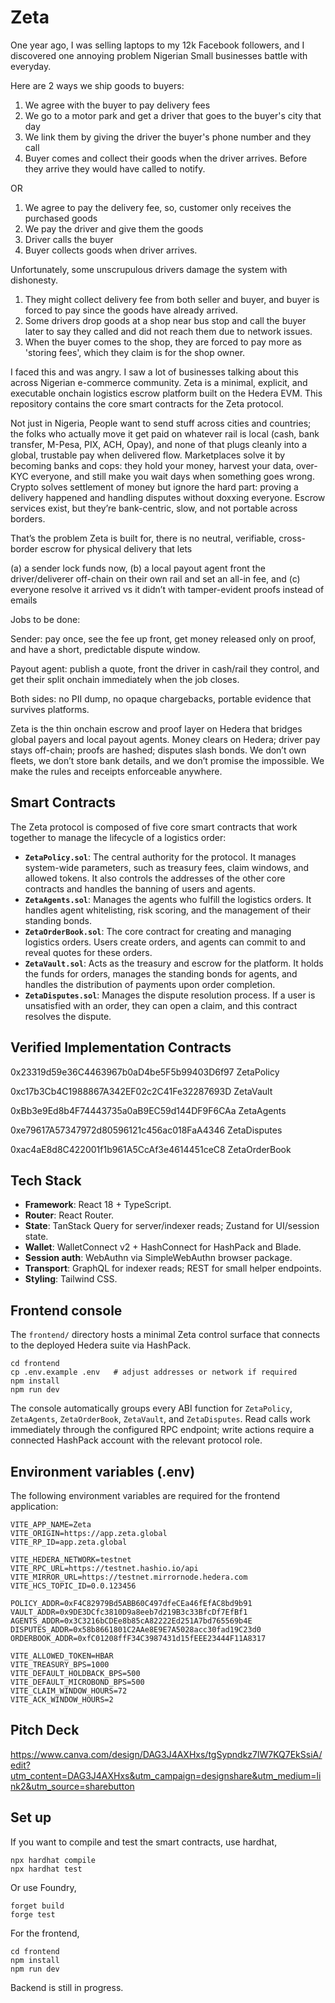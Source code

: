# Zeta

One year ago, I was selling laptops to my 12k Facebook followers, and I discovered one annoying problem Nigerian Small businesses battle with everyday.

Here are 2 ways we ship goods to buyers:
1. We agree with the buyer to pay delivery fees
2. We go to a motor park and get a driver that goes to the buyer's city that day
3. We link them by giving the driver the buyer's phone number and they call
4. Buyer comes and collect their goods when the driver arrives.
Before they arrive they would have called to notify.

OR

1. We agree to pay the delivery fee, so, customer only receives the purchased goods
2. We pay the driver and give them the goods
3. Driver calls the buyer
4. Buyer collects goods when driver arrives.

Unfortunately, some unscrupulous drivers damage the system with dishonesty.

1. They might collect delivery fee from both seller and buyer, and buyer is forced to pay since the goods have already arrived.
2. Some drivers drop goods at a shop near bus stop and call the buyer later to say they called and did not reach them due to network issues.
3. When the buyer comes to the shop, they are forced to pay more as 'storing fees', which they claim is for the shop owner.

I faced this and was angry. I saw a lot of businesses talking about this across Nigerian e-commerce community.
Zeta is a minimal, explicit, and executable onchain logistics escrow platform built on the Hedera EVM. This repository contains the core smart contracts for the Zeta protocol.

Not just in Nigeria,
People want to send stuff across cities and countries; the folks who actually move it get paid on whatever rail is local (cash, bank transfer, M-Pesa, PIX, ACH, Opay), and none of that plugs cleanly into a global, trustable pay when delivered flow. Marketplaces solve it by becoming banks and cops: they hold your money, harvest your data, over-KYC everyone, and still make you wait days when something goes wrong. Crypto solves settlement of money but ignore the hard part: proving a delivery happened and handling disputes without doxxing everyone. Escrow services exist, but they’re bank-centric, slow, and not portable across borders.

That’s the problem Zeta is built for, there is no neutral, verifiable, cross-border escrow for physical delivery that lets 

(a) a sender lock funds now, 
(b) a local payout agent front the driver/deliverer off-chain on their own rail and set an all-in fee, and 
(c) everyone resolve it arrived vs it didn’t with tamper-evident proofs instead of emails

Jobs to be done:

Sender: pay once, see the fee up front, get money released only on proof, and have a short, predictable dispute window.

Payout agent: publish a quote, front the driver in cash/rail they control, and get their split onchain immediately when the job closes.

Both sides: no PII dump, no opaque chargebacks, portable evidence that survives platforms.

Zeta is the thin onchain escrow and proof layer on Hedera that bridges global payers and local payout agents. Money clears on Hedera; driver pay stays off-chain; proofs are hashed; disputes slash bonds. We don’t own fleets, we don’t store bank details, and we don’t promise the impossible. We make the rules and receipts enforceable anywhere.

## Smart Contracts

The Zeta protocol is composed of five core smart contracts that work together to manage the lifecycle of a logistics order:

*   **`ZetaPolicy.sol`**: The central authority for the protocol. It manages system-wide parameters, such as treasury fees, claim windows, and allowed tokens. It also controls the addresses of the other core contracts and handles the banning of users and agents.
*   **`ZetaAgents.sol`**: Manages the agents who fulfill the logistics orders. It handles agent whitelisting, risk scoring, and the management of their standing bonds.
*   **`ZetaOrderBook.sol`**: The core contract for creating and managing logistics orders. Users create orders, and agents can commit to and reveal quotes for these orders.
*   **`ZetaVault.sol`**: Acts as the treasury and escrow for the platform. It holds the funds for orders, manages the standing bonds for agents, and handles the distribution of payments upon order completion.
*   **`ZetaDisputes.sol`**: Manages the dispute resolution process. If a user is unsatisfied with an order, they can open a claim, and this contract resolves the dispute.

## Verified Implementation Contracts

0x23319d59e36C4463967b0aD4be5F5b99403D6f97 
ZetaPolicy

0xc17b3Cb4C1988867A342EF02c2C41Fe32287693D 
ZetaVault

0xBb3e9Ed8b4F74443735a0aB9EC59d144DF9F6CAa 
ZetaAgents

0xe79617A57347972d80596121c456ac018FaA4346 
ZetaDisputes

0xac4aE8d8C422001f1b961A5CcAf3e4614451ceC8
ZetaOrderBook

## Tech Stack

*   **Framework**: React 18 + TypeScript.
*   **Router**: React Router.
*   **State**: TanStack Query for server/indexer reads; Zustand for UI/session state.
*   **Wallet**: WalletConnect v2 + HashConnect for HashPack and Blade.
*   **Session auth**: WebAuthn via SimpleWebAuthn browser package.
*   **Transport**: GraphQL for indexer reads; REST for small helper endpoints.
*   **Styling**: Tailwind CSS.

## Frontend console

The `frontend/` directory hosts a minimal Zeta control surface that connects to the deployed Hedera suite via HashPack.

```
cd frontend
cp .env.example .env   # adjust addresses or network if required
npm install
npm run dev
```

The console automatically groups every ABI function for `ZetaPolicy`, `ZetaAgents`, `ZetaOrderBook`, `ZetaVault`, and `ZetaDisputes`. Read calls work immediately through the configured RPC endpoint; write actions require a connected HashPack account with the relevant protocol role.

## Environment variables (.env)

The following environment variables are required for the frontend application:

```
VITE_APP_NAME=Zeta
VITE_ORIGIN=https://app.zeta.global
VITE_RP_ID=app.zeta.global

VITE_HEDERA_NETWORK=testnet
VITE_RPC_URL=https://testnet.hashio.io/api
VITE_MIRROR_URL=https://testnet.mirrornode.hedera.com
VITE_HCS_TOPIC_ID=0.0.123456

POLICY_ADDR=0xF4C82979Bd5ABB60C497dfeCEa46fEfAC8bd9b91
VAULT_ADDR=0x9DE3DCfc3810D9a8eeb7d219B3c33BfcDf7EfBf1
AGENTS_ADDR=0x3C3216bCDEe8b85cA82222Ed251A7bd765569b4E
DISPUTES_ADDR=0x58b8661801C2AAe8E9E7A5028acc30fad19C23d0
ORDERBOOK_ADDR=0xfC01208ffF34C3987431d15fEEE23444F11A8317

VITE_ALLOWED_TOKEN=HBAR
VITE_TREASURY_BPS=1000
VITE_DEFAULT_HOLDBACK_BPS=500
VITE_DEFAULT_MICROBOND_BPS=500
VITE_CLAIM_WINDOW_HOURS=72
VITE_ACK_WINDOW_HOURS=2
```

## Pitch Deck

https://www.canva.com/design/DAG3J4AXHxs/tgSypndkz7lW7KQ7EkSsiA/edit?utm_content=DAG3J4AXHxs&utm_campaign=designshare&utm_medium=link2&utm_source=sharebutton

## Set up

If you want to compile and test the smart contracts, use hardhat,

```
npx hardhat compile
npx hardhat test
```

Or use Foundry,

```
forget build
forge test
```

For the frontend,

```
cd frontend
npm install
npm run dev
```

Backend is still in progress.
